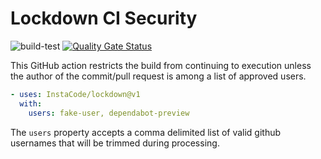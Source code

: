 # Lockdown CI Security

![build-test](https://github.com/InstaCode/lockdown/workflows/build-test/badge.svg)
[![Quality Gate Status](https://sonarcloud.io/api/project_badges/measure?project=InstaCode_lockdown&metric=alert_status)](https://sonarcloud.io/dashboard?id=InstaCode_lockdown)

This GitHub action restricts the build from continuing to execution unless the author of the commit/pull request is among a list of approved users.
```yaml
- uses: InstaCode/lockdown@v1
  with:
    users: fake-user, dependabot-preview
```

The `users` property accepts a comma delimited list of valid github usernames that will be trimmed during processing.

